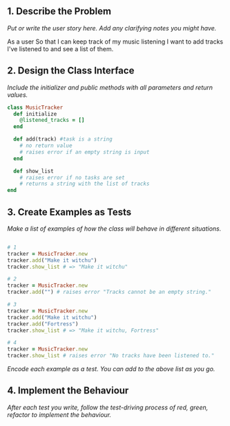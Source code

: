 ## 1. Describe the Problem

_Put or write the user story here. Add any clarifying notes you might have._

As a user
So that I can keep track of my music listening
I want to add tracks I've listened to and see a list of them.

## 2. Design the Class Interface

_Include the initializer and public methods with all parameters and return values._

```ruby
class MusicTracker
  def initialize
    @listened_tracks = []
  end

  def add(track) #task is a string
    # no return value
    # raises error if an empty string is input
  end

  def show_list
    # raises error if no tasks are set
    # returns a string with the list of tracks
end
```

## 3. Create Examples as Tests

_Make a list of examples of how the class will behave in different situations._

```ruby

# 1
tracker = MusicTracker.new
tracker.add("Make it witchu")
tracker.show_list # => "Make it witchu"

# 2
tracker = MusicTracker.new
tracker.add("") # raises error "Tracks cannot be an empty string."

# 3
tracker = MusicTracker.new
tracker.add("Make it witchu")
tracker.add("Fortress")
tracker.show_list # => "Make it witchu, Fortress"

# 4
tracker = MusicTracker.new
tracker.show_list # raises error "No tracks have been listened to."
```

_Encode each example as a test. You can add to the above list as you go._

## 4. Implement the Behaviour

_After each test you write, follow the test-driving process of red, green, refactor to implement the behaviour._